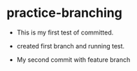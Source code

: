 # practice-branching


- This is my first test of committed. 

- created first branch and running test.

- My second commit with feature branch